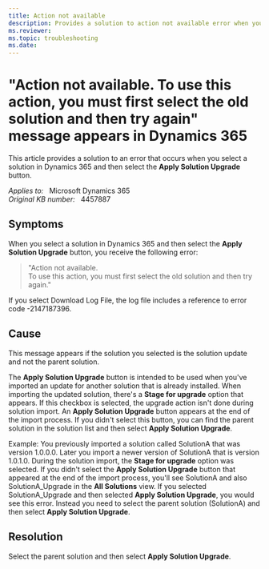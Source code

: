 ```yaml
---
title: Action not available
description: Provides a solution to action not available error when you select a solution in Dynamics 365 and then select the Apply Solution Upgrade button.
ms.reviewer: 
ms.topic: troubleshooting
ms.date: 
---
```

# "Action not available. To use this action, you must first select the old solution and then try again" message appears in Dynamics 365

This article provides a solution to an error that occurs when you select a solution in Dynamics 365 and then select the **Apply Solution Upgrade** button.

_Applies to:_ &nbsp; Microsoft Dynamics 365  
_Original KB number:_ &nbsp; 4457887

## Symptoms

When you select a solution in Dynamics 365 and then select the **Apply Solution Upgrade** button, you receive the following error:

> "Action not available.  
To use this action, you must first select the old solution and then try again."

If you select Download Log File, the log file includes a reference to error code -2147187396.

## Cause

This message appears if the solution you selected is the solution update and not the parent solution.

The **Apply Solution Upgrade** button is intended to be used when you've imported an update for another solution that is already installed. When importing the updated solution, there's a **Stage for upgrade** option that appears. If this checkbox is selected, the upgrade action isn't done during solution import. An **Apply Solution Upgrade** button appears at the end of the import process. If you didn't select this button, you can find the parent solution in the solution list and then select **Apply Solution Upgrade**.

Example: You previously imported a solution called SolutionA that was version 1.0.0.0. Later you import a newer version of SolutionA that is version 1.0.1.0. During the solution import, the **Stage for upgrade** option was selected. If you didn't select the **Apply Solution Upgrade** button that appeared at the end of the import process, you'll see SolutionA and also SolutionA_Upgrade in the **All Solutions** view. If you selected SolutionA_Upgrade and then selected **Apply Solution Upgrade**, you would see this error. Instead you need to select the parent solution (SolutionA) and then select **Apply Solution Upgrade**.

## Resolution

Select the parent solution and then select **Apply Solution Upgrade**.
